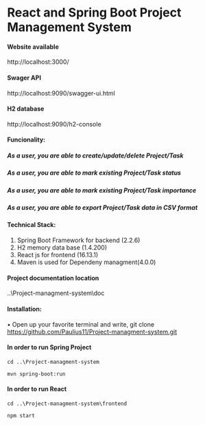 # React and Spring Boot Project Management System

#### Website available
http://localhost:3000/

#### Swager API
http://localhost:9090/swagger-ui.html

####  H2 database
http://localhost:9090/h2-console

#### Funcionality: 
##### As a user, you are able to create/update/delete Project/Task
##### As a user, you are able to mark existing Project/Task status
##### As a user, you are able to mark existing Project/Task importance
##### As a user, you are able to export Project/Task data in CSV format

#### Technical Stack:
1.	Spring Boot Framework for backend (2.2.6)
2.	H2 memory data base (1.4.200)
3.	React js for frontend (16.13.1)
4.	Maven is used for Dependeny managment(4.0.0)

#### Project documentation location
..\Project-managment-system\doc

#### Installation:
•	Open up your favorite terminal and write, git clone https://github.com/Paulius11/Project-managment-system.git

#### In order to run Spring Project
```cd ..\Project-managment-system```

```mvn spring-boot:run```

#### In order to run React
```cd ..\Project-managment-system\frontend```

```npm start```

